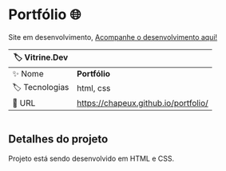 # Portfólio :globe_with_meridians:

Site em desenvolvimento, [Acompanhe o desenvolvimento aqui!](https://chapeux.github.io/portfolio/)

| :label: Vitrine.Dev |     |
| -------------  | --- |
| :sparkles: Nome        | **Portfólio**
| :label: Tecnologias | html, css
| :rocket: URL         | https://chapeux.github.io/portfolio/

<!-- Inserir imagem com a #vitrinedev ao final do link -->
![]()

## Detalhes do projeto

Projeto está sendo desenvolvido em HTML e CSS.
